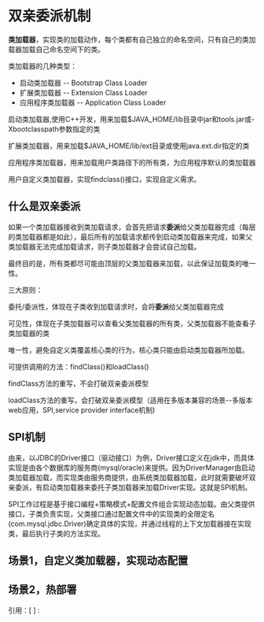 # 双亲委派机制

**类加载器**，实现类的加载动作，每个类都有自己独立的命名空间，只有自己的类加载器加载自己命名空间下的类。

类加载器的几种类型：

* 启动类加载器 -- Bootstrap Class Loader
* 扩展类加载器 -- Extension Class Loader
* 应用程序类加载器 -- Application Class Loader



启动类加载器,使用C++开发，用来加载$JAVA_HOME/lib目录中jar和tools.jar或-Xbootclasspath参数指定的类



扩展类加载器，用来加载$JAVA_HOME/lib/ext目录或使用java.ext.dir指定的类



应用程序类加载器，用来加载用户类路径下的所有类，为应用程序默认的类加载器



用户自定义类加载器，实现findclass()接口，实现自定义需求。



## 什么是双亲委派

如果一个类加载器接收到类加载请求，会首先把请求**委派**给父类加载器完成（每层的类加载器都是如此），最后所有的加载请求都传到启动类加载器来完成，如果父类加载器无法完成加载请求，则子类加载器才会尝试自己加载。

最终目的是，所有类都尽可能由顶层的父类加载器来加载，以此保证加载类的唯一性。

三大原则：

委托/委派性，体现在子类收到加载请求时，会将**委派**给父类加载器完成

可见性，体现在子类加载器可以查看父类加载器的所有类，父类加载器不能查看子类加载器的类

唯一性，避免自定义类覆盖核心类的行为，核心类只能由启动类加载器所加载。

可提供调用的方法：findClass()和loadClass()

findClass方法的重写，不会打破双亲委派模型

loadClass方法的重写，会打破双亲委派模型（适用在多版本兼容的场景--多版本web应用，SPI,service provider interface机制)



## SPI机制

由来，以JDBC的Driver接口（驱动接口）为例，Driver接口定义在jdk中，而具体实现是由各个数据库的服务商(mysql/oracle)来提供。因为DriverManager由启动类加载器加载，而实现类由服务商提供，由系统类加载器加载，此时就需要破坏双亲委派，有启动类加载器来委托子类加载器来加载Driver实现。这就是SPI机制。

SPI工作过程是基于接口编程+策略模式+配置文件组合实现动态加载。由父类提供接口，子类负责实现，父类接口通过配置文件中的实现类的全限定名(com.mysql.jdbc.Driver)确定具体的实现，并通过线程的上下文加载器接在实现类，最后执行子类的方法实现。



## 场景1，自定义类加载器，实现动态配置



## 场景2，热部署



引用：[ ] : 

[Java SPI 机制及其实现]: JavaSPI机制及其实现.html

